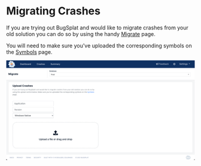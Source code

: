 # Migrating Crashes

If you are trying out BugSplat and would like to migrate crashes from your old solution you can do so by using the handy [Migrate](https://app.bugsplat.com/v2/migrate) page.

You will need to make sure you've uploaded the corresponding symbols on the [Symbols](https://app.bugsplat.com/v2/symbols?database=Fred) page.

![](../../.gitbook/assets/screen-shot-2021-07-30-at-4.33.34-pm%20%281%29%20%281%29%20%281%29%20%281%29%20%281%29.png)

